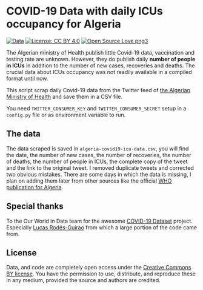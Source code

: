 # COVID-19 Data with daily ICUs occupancy for Algeria
[![Data](https://img.shields.io/badge/public-data-purple)](public/data/)
[![License: CC BY 4.0](https://img.shields.io/badge/License-CC%20BY%204.0-blue.svg)](https://creativecommons.org/licenses/by/4.0/)
[![Open Source Love png3](https://badges.frapsoft.com/os/v3/open-source.png?v=103)](https://github.com/ellerbrock/open-source-badges/)

The Algerian ministry of Health publish little Covid-19 data, vaccination and testing rate are unknown.
However, they do publish daily **number of people in ICUs** in addition to the number of new cases,
recoveries and deaths. The crucial data about ICUs occupancy was not readily available in a compiled format until now.

This script scrap daily Covid-19 data from the Twitter feed of [the Algerian Ministry of Health](https://twitter.com/Sante_Gouv_dz) and save them in a CSV file.

You need `TWITTER_CONSUMER_KEY` and `TWITTER_CONSUMER_SECRET` setup in a `config.py` file or as environment variable to run.

## The data
The data scraped is saved in `algeria-covid19-icu-data.csv`, you will find the date, the number of new cases, the number of recoveries, the number of deaths, the number of people in ICUs, the complete copy of the tweet and the link to the original tweet. I removed duplicate tweets and corrected two obvious mistakes. There are some days in which the data is missing, I plan on adding them later from other sources like the official [WHO publication for Algeria](https://www.afro.who.int/fr/countries/publications?country=980).

## Special thanks
To the Our World in Data team for the awesome [COVID-19 Dataset](https://github.com/owid/covid-19-data) project. Especially [Lucas Rodés-Guirao](https://github.com/lucasrodes) from which a large portion of the code came from.

## License
Data, and code are completely open access under the [Creative Commons BY license](https://creativecommons.org/licenses/by/4.0/). You have the permission to use, distribute, and reproduce these in any medium, provided the source and authors are credited.
